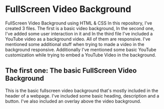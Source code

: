 # FullScreen Video Background
FullScreen Video Background using HTML &amp; CSS
In this repository, I've created 3 files. The first is a basic video background, In the second one, I've added some user interaction in it and In the third file I've included a YouTube video as a background video. All of them are responsive. I've mentioned some additional stuff when trying to made a video in the background responsive. Additionally I've mentioned some basic YouTube customization while trying to embed a YouTube Video in the background. 

## The first one: The basic FullScreen Video Background
This is the basic fullscreen video background that's mostly included in the header of a webpage. I've included some basic heading, description and a button. I've also included an overlay above the video background.
